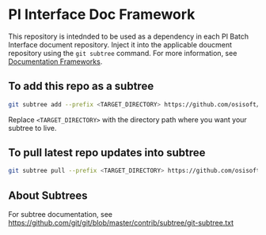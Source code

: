 # PI Interface Doc Framework

This repository is intednded to be used as a dependency in each PI Batch Interface document repository. Inject it into the applicable doucment repository using the `git subtree` command. For more information, see [Documentation Frameworks](https://dev.azure.com/osieng/engineering/_wiki/wikis/Content%20Guild%20playbook.wiki/24425/Documentation-Frameworks).

## To add this repo as a subtree

```bash
git subtree add --prefix <TARGET_DIRECTORY> https://github.com/osisoft/PI-Batch-Interface-Doc-Framework main --squash
```

Replace `<TARGET_DIRECTORY>` with the directory path where you want your subtree to live.

## To pull latest repo updates into subtree

```bash
git subtree pull --prefix <TARGET_DIRECTORY> https://github.com/osisoft/PI-Batch-Interface-Doc-Framework main --squash
```

## About Subtrees

For subtree documentation, see https://github.com/git/git/blob/master/contrib/subtree/git-subtree.txt
